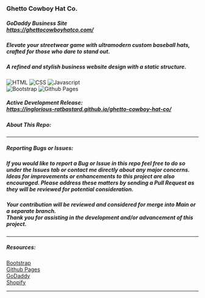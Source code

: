 ### Ghetto Cowboy Hat Co.
##### *GoDaddy Business Site <br> https://ghettocowboyhatco.com/*  
##### Elevate your streetwear game with ultramodern custom baseball hats, crafted for those who dare to stand out.
##### *A refined and stylish business website design with a static structure.* 
![HTML](https://img.shields.io/badge/HTML-239120?style=for-the-badge&logo=html5&logoColor=white)
![CSS](https://img.shields.io/badge/CSS-239120?&style=for-the-badge&logo=css3&logoColor=white)
![Javascript](https://img.shields.io/badge/JavaScript-F7DF1E?style=for-the-badge&logo=javascript&logoColor=black)<br>
![Bootstrap](https://img.shields.io/badge/bootstrap-%238511FA.svg?style=for-the-badge&logo=bootstrap&logoColor=white)
![Github Pages](https://img.shields.io/badge/github%20pages-121013?style=for-the-badge&logo=github&logoColor=white)
##### Active Development Release: <br> https://inglorious-ratbastard.github.io/ghetto-cowboy-hat-co/
##### **About This Repo:**
<!-- ##### The original concept was to build something modern and flashy but not overdone to be submitted as part of a hackathon. It was left an incomplete template after discovering about the passing of a good friend. The project then became his namesake dedicated to depression awareness and suicide prevention. -->
___
##### **Reporting Bugs or Issues:**
##### If you would like to report a **Bug** or **Issue** in this repo feel free to do so under the **Issues** tab or contact me directly about any major concerns. Ideas for improvements or enhancements to this project are also encouraged. Please address these matters by sending a **Pull Request** as they will be reviewed for potential consideration.
##### Your contribution will be reviewed and considered for merge into Main or a separate branch.<br> Thank you for assisting in the development and/or advancement of this project.
___
##### **Resources:**
[Bootstrap](https://getbootstrap.com/)<br>
[Github Pages](https://pages.github.com/)<br>
[GoDaddy](https://www.godaddy.com/)<br>
[Shopify](https://www.shopify.com/)
___

